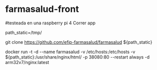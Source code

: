 # farmasalud-front

#testeada en una raspberry pi 4
Correr app 

path_static=/tmp/

git clone https://github.com/efip-farmasalud/farmasalud ${path_static}

docker run -t -d --name farmasalud -v /etc/hosts:/etc/hosts -v ${path_static}:/usr/share/nginx/html/ -p 38080:80  --restart always -d arm32v7/nginx:latest
